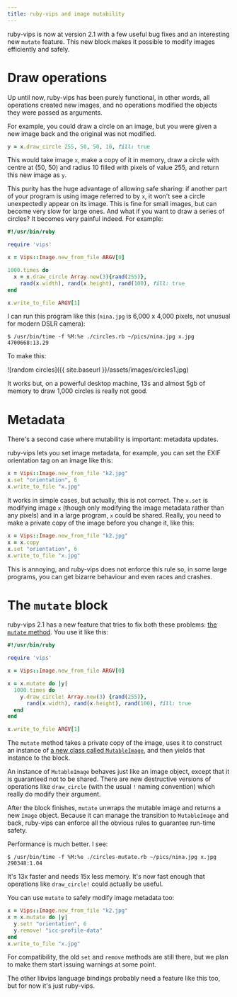```yaml
---
title: ruby-vips and image mutability
---
```


ruby-vips is now at version 2.1 with a few useful bug fixes and an interesting
new `mutate` feature. This new block makes it possible to modify images
efficiently and safely. 

# Draw operations

Up until now, ruby-vips has been purely functional, in other words, all
operations created new images, and no operations modified the objects they
were passed as arguments. 

For example, you could draw a circle on an image, but you were given a new
image back and the original was not modified. 

```ruby
y = x.draw_circle 255, 50, 50, 10, fill: true
```

This would take image `x`, make a copy of it in memory, draw a circle with
centre at (50, 50) and radius 10 filled with pixels of value 255, and return
this new image as `y`.

This purity has the huge advantage of allowing safe sharing: if another
part of your program is using image referred to by `x`, it won't see a
circle unexpectedly appear on its image. This is fine for small images,
but can become very slow for large ones. And what if you want to draw a
series of circles? It becomes very painful indeed. For example:

```ruby
#!/usr/bin/ruby

require 'vips'

x = Vips::Image.new_from_file ARGV[0]

1000.times do
  x = x.draw_circle Array.new(3){rand(255)},
    rand(x.width), rand(x.height), rand(100), fill: true
end

x.write_to_file ARGV[1]
```

I can run this program like this (`nina.jpg` is 6,000 x 4,000 pixels, not
unusual for modern DSLR camera):

```
$ /usr/bin/time -f %M:%e ./circles.rb ~/pics/nina.jpg x.jpg
4700668:13.29
```

To make this:

![random circles]({{ site.baseurl }}/assets/images/circles1.jpg)

It works but, on a powerful desktop machine, 13s and almost 5gb of memory 
to draw 1,000 circles is really not good. 

# Metadata

There's a second case where mutability is important: metadata updates.

ruby-vips lets you set image metadata, for example, you can set the EXIF
orientation tag on an image like this:

```ruby
x = Vips::Image.new_from_file "k2.jpg"
x.set "orientation", 6
x.write_to_file "x.jpg"
```

It works in simple cases, but actually, this is not correct. The `x.set`
is modifying image `x` (though only modifying the image metadata rather
than any pixels) and in a large program, `x` could be shared. Really,
you need to make a private copy of the image before you change it, like this:

```ruby
x = Vips::Image.new_from_file "k2.jpg"
x = x.copy
x.set "orientation", 6
x.write_to_file "x.jpg"
```

This is annoying, and ruby-vips does not enforce this rule so, in some large
programs, you can get bizarre behaviour and even races and crashes.

# The `mutate` block

ruby-vips 2.1 has a new feature that
tries to fix both these problems: [the `mutate`
method](https://www.rubydoc.info/gems/ruby-vips/2.1.0/Vips/Image#mutate-instance_method).
You use it like this:

```ruby
#!/usr/bin/ruby

require 'vips'

x = Vips::Image.new_from_file ARGV[0]

x = x.mutate do |y|
  1000.times do 
    y.draw_circle! Array.new(3) {rand(255)},
      rand(x.width), rand(x.height), rand(100), fill: true
  end
end

x.write_to_file ARGV[1]
```

The `mutate` method takes a private copy of the image,
uses it to construct an instance of [a new class called
`MutableImage`](https://www.rubydoc.info/gems/ruby-vips/2.1.0/Vips/MutableImage),
and then yields that instance to the block.

An instance of `MutableImage` behaves just like an image object, except
that it is guaranteed not to be shared. There are new destructive versions
of operations like `draw_circle` (with the usual `!` naming convention)
which really do modify their argument. 

After the block finishes, `mutate` unwraps the mutable image and returns a
new `Image` object. Because it can manage the transition to `MutableImage` and
back, ruby-vips can enforce all the obvious rules to guarantee run-time
safety.

Performance is much better. I see:

```
$ /usr/bin/time -f %M:%e ./circles-mutate.rb ~/pics/nina.jpg x.jpg
290348:1.04
```

It's 13x faster and needs 15x less memory. It's now fast enough that
operations like `draw_circle!` could actually be useful.

You can use `mutate` to safely modify image metadata too:

```ruby
x = Vips::Image.new_from_file "k2.jpg"
x = x.mutate do |y|
  y.set! "orientation", 6
  y.remove! "icc-profile-data"
end
x.write_to_file "x.jpg"
```

For compatibility, the old `set` and `remove` methods are still there,
but we plan to make them start issuing warnings at some point.

The other libvips language bindings probably need a feature like this too,
but for now it's just ruby-vips.
